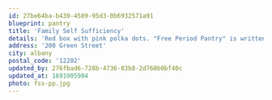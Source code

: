 ```yaml
---
id: 27be64ba-b439-4589-95d3-0b6932571a91
blueprint: pantry
title: 'Family Self Sufficiency'
details: 'Red box with pink polka dots. "Free Period Pantry" is written on the side. This pantry is found in the garden bed outside the Family Self Sufficiency office.'
address: '200 Green Street'
city: albany
postal_code: '12202'
updated_by: 276fbad6-728b-4736-83b8-2d760b0bf40c
updated_at: 1691905984
photo: fss-pp.jpg
---
```


